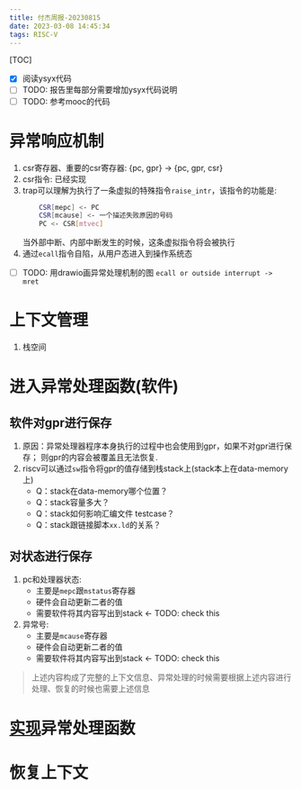 ```yaml
---
title: 付杰周报-20230815
date: 2023-03-08 14:45:34
tags: RISC-V
---
```


[TOC]

- [x] 阅读ysyx代码
- [ ] TODO: 报告里每部分需要增加ysyx代码说明
- [ ] TODO: 参考mooc的代码

# 异常响应机制

1. csr寄存器、重要的csr寄存器: {pc, gpr} -> {pc, gpr, csr}
2. csr指令: 已经实现
3. trap可以理解为执行了一条虚拟的特殊指令`raise_intr`，该指令的功能是:
   ```bash
       CSR[mepc] <- PC
       CSR[mcause] <- 一个描述失败原因的号码
       PC <- CSR[mtvec]
   ```
   当外部中断、内部中断发生的时候，这条虚拟指令将会被执行
4. 通过`ecall`指令自陷，从用户态进入到操作系统态

- [ ] TODO: 用drawio画异常处理机制的图 `ecall or outside interrupt -> mret`

# 上下文管理

1. 栈空间

# 进入异常处理函数(软件)

## 软件对gpr进行保存

1. 原因：异常处理器程序本身执行的过程中也会使用到gpr，如果不对gpr进行保存；
   则gpr的内容会被覆盖且无法恢复.
2. riscv可以通过`sw`指令将gpr的值存储到栈stack上(stack本上在data-memory上)
   - Q：stack在data-memory哪个位置？
   - Q：stack容量多大？
   - Q：stack如何影响汇编文件 testcase？
   - Q：stack跟链接脚本`xx.ld`的关系？

## 对状态进行保存

1. pc和处理器状态:
   - 主要是`mepc`跟`mstatus`寄存器
   - 硬件会自动更新二者的值
   - 需要软件将其内容写出到stack <- TODO: check this
2. 异常号:
   - 主要是`mcause`寄存器
   - 硬件会自动更新二者的值
   - 需要软件将其内容写出到stack <- TODO: check this

> 上述内容构成了完整的上下文信息、异常处理的时候需要根据上述内容进行处理、恢复的时候也需要上述信息

# <u>实现</u>异常处理函数

# 恢复上下文
